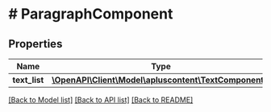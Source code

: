 # # ParagraphComponent

## Properties

Name | Type | Description | Notes
------------ | ------------- | ------------- | -------------
**text_list** | [**\OpenAPI\Client\Model\apluscontent\TextComponent[]**](TextComponent.md) |  |

[[Back to Model list]](../../README.md#models) [[Back to API list]](../../README.md#endpoints) [[Back to README]](../../README.md)

